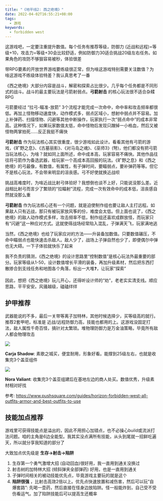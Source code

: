 ```yaml
---
title: "《地平线2: 西之绝境》"
date: 2022-04-02T16:55:21+08:00
tags:
  - 游戏
keywords:
  - forbidden west
---
```


这游戏吧，一定要注重提升数值。每个任务有推荐等级，防御力 (近战和远程)=等级+10，攻击力=等级+30会比较舒适，例如防御力30适合挑战20级左右任务。如果角色的攻防不够狠容易被秒，体验很差

带RPG要素的开放世界游戏要练级很正常，但为啥这游戏特别需要关注数值？为啥这游戏不练级体验特差？我认真思考了一番

《西之绝境》大部分内容是战斗，解密和探索占比很少。几乎每个任务都是不同形式的战斗。战斗的最主要玩法是弓箭射弱点。**弓箭射击** 的核心玩法很不适合杂糅RPG

弓箭要经过 “拉弓-瞄准-放箭” 3个流程才能完成一次命中，命中率和攻击频率都很低。再加上怪物移动速度快，动作模式多，弱点区域小，想射中弱点并不容易。加上补弹药、扫描怪物、闪避等其他中断操作，玩家执行一次“弱点命中”的成本非常高。这种情况下，如果玩家数值太低，命中怪物后发现只蹭掉一小格血，然后又被怪物两掌拍死……反正我挺不痛快

**弓箭射击** 作为玩法核心其实很重度，很少游戏如此设计。看看其他有弓箭的游戏，《旷野之息》、《古墓丽影》、《对马岛之魂》、《巫师3》(弩)，他们都没有把弓箭当玩法核心，为啥？就如同上面所述，命中成本高，玩家容易不痛快。其他作品往往将弓箭作为备选武器，给玩家一个高成本高回报的玩法。《旷野之息》和《西之绝境》的弓最像，有数值，有属性，有子弹时间，要瞄弱点，要补弹药等等。但它不是核心玩法，不会带来明显的沮丧感。弓不好使就换近战呗

挑战高难度时，为啥近战比射弓体验好？我想倒也谈不上好，只能说没那么差。近战相比射弓而言少了繁琐的“拉瞄射”流程，完成一次有效命中的成本低，沮丧感自然就没那么重

**弓箭射击** 作为玩法核心还有一个问题，就是迫使制作组也要让敌人主打远程。如果敌人只有近战，那只有被玩家放风筝的份，难度会太低。但上面也说了，《西之绝境》的敌人动作模式多样，攻击频率不低，制作组还喜欢成群放怪，而玩家只有“闪避”这一种应对方式。这就使得战场经常陷入混乱，子弹满天飞，玩家满地逃

当然，《西之绝境》也给了玩家应对的方法——升装备加数值。只要数值碾压，不命中瞄弱点也能快速击杀敌人。敌人少了，战场上子弹自然也少了，即便偶尔中弹也无大碍。一下子体验就快乐了起来

我不负责的猜测，《西之绝境》的设计思路里“控制数值”是核心玩法外最重要的部分。玩家等级从1-50，设计数值增长平滑的装备，再加升级素材，然后把东西打散掺合到支线任务和地图各个角落，标出一大堆❓，让玩家“探索”

因此，想把《西之绝境》玩儿开心，还得听设计师的“劝”，老老实实清支线。顺应思路，平平安安。风骚越级，磕磕绊绊

## 护甲推荐

武器能说的不多，最后一关带等离子加特林，其他时候选择少，买等级高的就行。推荐2套甲吧，标准是 近战/远程防御力高，技能也都用的上。这游戏没固定打法，敌人属性千奇百怪，搞针对太繁琐。堆物理防御力是万金油策略，毕竟所有敌人都会物理攻击

![](https://images.pushsquare.com/ba04aec83856f/horizon-forbidden-west-outfits-armour-guide-ps5-ps4-carja-shadow.large.jpg)

**Carja Shadow**: 素歌之城买，便宜耐用，形象好看。能撑到25级左右，也就是收集完3个盖亚组件

![](https://images.pushsquare.com/416c11c9f9846/horizon-forbidden-west-outfits-armour-guide-ps5-ps4-nora-valiant.large.jpg)

**Nora Valiant**: 收集完3个盖亚组建后在基地左边的商人处买。数值优秀，升级素材相对好找

参考:
https://www.pushsquare.com/guides/horizon-forbidden-west-all-outfits-armor-and-best-outfits-to-use

## 技能加点推荐

游戏里可获得技能点是溢出的，因此不用担心加错点，也不必操心build或流派打法问题。咱的主角是6边全能型。我其实没点满所有技能，从头到尾就一招鲜吃遍天，所以就分享我知道的部分了

大致加点优先级是 **生存->射击->陷阱**

1. 生存第一个勇气激增大招 (自动回血)很好用，我一直用到通关没换过
2. 射击树的加特林大招 (倾斜弹夹全部弹药) 好用，也是一直用到通关
3. 子弹时间相关的被动技能优先点，毕竟游戏主要玩的就是这个
4. **陷阱很强** ，比射击高效2倍以上。优先点快速放置和减伤害，然后可以玩“自爆套路”: 先喝一壶药，然后直接在怪身边放陷阱。怪一般能炸到，自己受不受伤看运气。加了陷阱技能后可以提高生还概率
